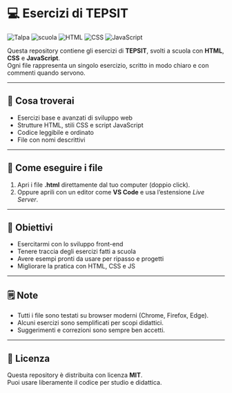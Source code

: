 # 💻 Esercizi di TEPSIT

![Talpa](https://img.shields.io/badge/Talpa-🐾%20online-green)
![scuola](https://img.shields.io/badge/scuola-IIS%20F.Corni-red)
![HTML](https://img.shields.io/badge/HTML-5-orange?logo=html5&logoColor=white)
![CSS](https://img.shields.io/badge/CSS-3-264de4?logo=css3&logoColor=white)
![JavaScript](https://img.shields.io/badge/JavaScript-ES6-f7df1e?logo=javascript&logoColor=black)

Questa repository contiene gli esercizi di **TEPSIT**, svolti a scuola con **HTML**, **CSS** e **JavaScript**.  
Ogni file rappresenta un singolo esercizio, scritto in modo chiaro e con commenti quando servono.

---

## 🧠 Cosa troverai
- Esercizi base e avanzati di sviluppo web  
- Strutture HTML, stili CSS e script JavaScript  
- Codice leggibile e ordinato  
- File con nomi descrittivi  

---

## 🚀 Come eseguire i file
1. Apri i file **.html** direttamente dal tuo computer (doppio click).  
2. Oppure aprili con un editor come **VS Code** e usa l’estensione *Live Server*.  

---

## 📌 Obiettivi
- Esercitarmi con lo sviluppo front-end  
- Tenere traccia degli esercizi fatti a scuola  
- Avere esempi pronti da usare per ripasso e progetti  
- Migliorare la pratica con HTML, CSS e JS  

---

## 🗒️ Note
- Tutti i file sono testati su browser moderni (Chrome, Firefox, Edge).  
- Alcuni esercizi sono semplificati per scopi didattici.  
- Suggerimenti e correzioni sono sempre ben accetti.  

---

## 📎 Licenza
Questa repository è distribuita con licenza **MIT**.  
Puoi usare liberamente il codice per studio e didattica.  
